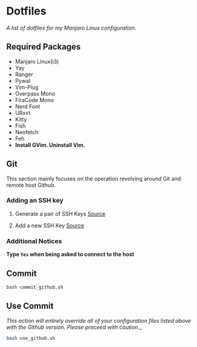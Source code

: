 # Dotfiles

_A list of dotfiles for my Manjaro Linux configuration._

## Required Packages

- Manjaro Linux(i3)
- Yay
- Ranger
- Pywal
- Vim-Plug
- Overpass Mono
- FiraCode Mono
- Nerd Font
- URxvt
- Kitty
- Fish
- Neofetch
- Feh
- **Install GVim. Uninstall Vim.**

## Git

This section mainly focuses on the operation revolving around Git and remote host Github.

### Adding an SSH key

1. Generate a pair of SSH Keys
[Source](https://docs.github.com/en/authentication/connecting-to-github-with-ssh/generating-a-new-ssh-key-and-adding-it-to-the-ssh-agent)

2. Add a new SSH Key
[Source](https://docs.github.com/en/authentication/connecting-to-github-with-ssh/adding-a-new-ssh-key-to-your-github-account)

### Additional Notices

**Type `Yes` when being asked to connect to the host**

## Commit

```bash
bash commit_github.sh
```

## Use Commit

_This action will entirely override all of your configuration files listed above with the Github version. Please proceed with caution.__

```bash
bash use_github.sh
```
